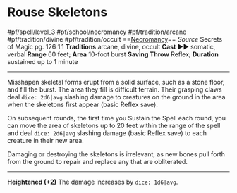 # Rouse Skeletons
#pf/spell/level_3 #pf/school/necromancy #pf/tradition/arcane #pf/tradition/divine #pf/tradition/occult
==[Necromancy](../../../Traits/Necromancy.md)==
*Source* Secrets of Magic pg. 126 1.1
**Traditions** arcane, divine, occult
**Cast** ►► somatic, verbal
**Range** 60 feet; **Area** 10-foot burst
**Saving Throw** Reflex; **Duration** sustained up to 1 minute

---
Misshapen skeletal forms erupt from a solid surface, such as a stone floor, and fill the burst. The area they fill is difficult terrain. Their grasping claws deal `dice: 2d6|avg` slashing damage to creatures on the ground in the area when the skeletons first appear (basic Reflex save).

On subsequent rounds, the first time you Sustain the Spell each round, you can move the area of skeletons up to 20 feet within the range of the spell and deal `dice: 2d6|avg` slashing damage (basic Reflex save) to each creature in their new area.

Damaging or destroying the skeletons is irrelevant, as new bones pull forth from the ground to repair and replace any that are obliterated.

<hr>

**Heightened (+2)** The damage increases by `dice: 1d6|avg`.